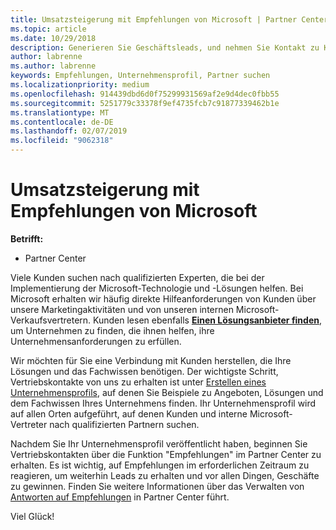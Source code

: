```yaml
---
title: Umsatzsteigerung mit Empfehlungen von Microsoft | Partner Center
ms.topic: article
ms.date: 10/29/2018
description: Generieren Sie Geschäftsleads, und nehmen Sie Kontakt zu Kunden auf, die Unterstützung bei der Implementierung von Microsoft-Produkten und -Lösungen benötigen.
author: labrenne
ms.author: labrenne
keywords: Empfehlungen, Unternehmensprofil, Partner suchen
ms.localizationpriority: medium
ms.openlocfilehash: 914439dbd6d0f75299931569af2e9d4dec0fbb55
ms.sourcegitcommit: 5251779c33378f9ef4735fcb7c91877339462b1e
ms.translationtype: MT
ms.contentlocale: de-DE
ms.lasthandoff: 02/07/2019
ms.locfileid: "9062318"
---
```

<!-- FWLink:  https://go.microsoft.com/fwlink/?linkid=849775 (top of page) -->

# <a name="grow-your-business-with-referrals-from-microsoft"></a>Umsatzsteigerung mit Empfehlungen von Microsoft

**Betrifft:**

-  Partner Center

Viele Kunden suchen nach qualifizierten Experten, die bei der Implementierung der Microsoft-Technologie und -Lösungen helfen. Bei Microsoft erhalten wir häufig direkte Hilfeanforderungen von Kunden über unsere Marketingaktivitäten und von unseren internen Microsoft-Verkaufsvertretern. Kunden lesen ebenfalls [**Einen Lösungsanbieter finden**](https://www.microsoft.com/solution-providers/search), um Unternehmen zu finden, die ihnen helfen, ihre Unternehmensanforderungen zu erfüllen. 

Wir möchten für Sie eine Verbindung mit Kunden herstellen, die Ihre Lösungen und das Fachwissen benötigen. Der wichtigste Schritt, Vertriebskontakte von uns zu erhalten ist unter [Erstellen eines Unternehmensprofils](create-a-marketing-profile.md), auf denen Sie Beispiele zu Angeboten, Lösungen und dem Fachwissen Ihres Unternehmens finden. Ihr Unternehmensprofil wird auf allen Orten aufgeführt, auf denen Kunden und interne Microsoft-Vertreter nach qualifizierten Partnern suchen. 

 Nachdem Sie Ihr Unternehmensprofil veröffentlicht haben, beginnen Sie Vertriebskontakten über die Funktion "Empfehlungen" im Partner Center zu erhalten. Es ist wichtig, auf Empfehlungen im erforderlichen Zeitraum zu reagieren, um weiterhin Leads zu erhalten und vor allen Dingen, Geschäfte zu gewinnen. Finden Sie weitere Informationen über das Verwalten von [Antworten auf Empfehlungen](responding-to-referrals.md) in Partner Center führt.  

Viel Glück!

<!-- 
*  [Analyze your business profile](analyze-your-marketing-profile.md) Regularly review and optimize your business profile to make sure you’re getting in front of your target customers.
-->
